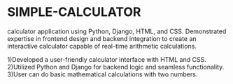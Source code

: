 # SIMPLE-CALCULATOR

calculator application using Python, Django, HTML, and CSS. Demonstrated expertise in frontend design and backend integration to create an interactive calculator capable of real-time arithmetic calculations.

1)Developed a user-friendly calculator interface with HTML and CSS.
2)Utilized Python and Django for backend logic and seamless functionality.
3)User can do basic mathematical calculations with two numbers. 
